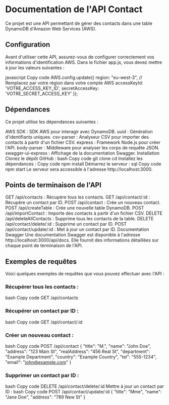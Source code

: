 # Documentation de l'API Contact

Ce projet est une API permettant de gérer des contacts dans une table DynamoDB d'Amazon Web Services (AWS).

## Configuration
Avant d'utiliser cette API, assurez-vous de configurer correctement vos informations d'identification AWS. Dans le fichier app.js, vous devez mettre à jour les valeurs suivantes :

javascript
Copy code
AWS.config.update({
    region: "eu-west-3", // Remplacez par votre région dans votre compte AWS
    accessKeyId: 'VOTRE_ACCESS_KEY_ID',
    secretAccessKey: 'VOTRE_SECRET_ACCESS_KEY'
});

## Dépendances
Ce projet utilise les dépendances suivantes :

AWS SDK : SDK AWS pour interagir avec DynamoDB.
uuid : Génération d'identifiants uniques.
csv-parser : Analyseur CSV pour importer des contacts à partir d'un fichier CSV.
express : Framework Node.js pour créer l'API.
body-parser : Middleware pour analyser les corps de requête JSON.
swagger-ui-express : Affichage de la documentation Swagger.
Installation
Clonez le dépôt GitHub :
bash
Copy code
git clone <lien-du-depot>
cd <nom-du-repertoire>
Installez les dépendances :
Copy code
npm install
Démarrez le serveur :
sql
Copy code
npm start
Le serveur sera accessible à l'adresse http://localhost:3000.

## Points de terminaison de l'API
GET /api/contacts : Récupère tous les contacts.
GET /api/contact/:id : Récupère un contact par ID.
POST /api/contact : Crée un nouveau contact.
POST /api/createTable : Crée une nouvelle table DynamoDB.
POST /api/importContact : Importe des contacts à partir d'un fichier CSV.
DELETE /api/deleteAllContacts : Supprime tous les contacts de la table.
DELETE /api/contact/delete/:id : Supprime un contact par ID.
POST /api/contact/update/:id : Met à jour un contact par ID.
Documentation Swagger
Une documentation Swagger est disponible à l'adresse http://localhost:3000/api/docs. Elle fournit des informations détaillées sur chaque point de terminaison de l'API.

## Exemples de requêtes
Voici quelques exemples de requêtes que vous pouvez effectuer avec l'API :

### Récupérer tous les contacts :
bash
Copy code
GET /api/contacts
### Récupérer un contact par ID :
bash
Copy code
GET /api/contact/:id
### Créer un nouveau contact :
bash
Copy code
POST /api/contact
{
  "title": "M.",
  "name": "John Doe",
  "address": "123 Main St",
  "realAddress": "456 Real St",
  "department": "Example Department",
  "country": "Example Country",
  "tel": "555-1234",
  "email": "john@example.com"
}
### Supprimer un contact par ID :
bash
Copy code
DELETE /api/contact/delete/:id
Mettre à jour un contact par ID :
bash
Copy code
POST /api/contact/update/:id
{
  "title": "Mme",
  "name": "Jane Doe",
  "address": "789 New St"
}
